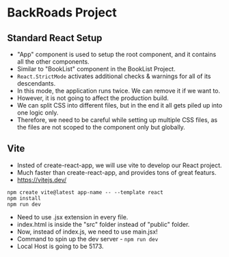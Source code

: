 # BackRoads Project

## Standard React Setup

-   "App" component is used to setup the root component, and it contains all the other components.
-   Similar to "BookList" component in the BookList Project.
-   `React.StrictMode` activates additional checks & warnings for all of its descendants.
-   In this mode, the application runs twice. We can remove it if we want to.
-   However, it is not going to affect the production build.
-   We can split CSS into different files, but in the end it all gets piled up into one logic only.
-   Therefore, we need to be careful while setting up multiple CSS files, as the files are not scoped to the component only but globally.

## Vite

-   Insted of create-react-app, we will use vite to develop our React project.
-   Much faster than create-react-app, and provides tons of great featurs.
-   https://vitejs.dev/

```
npm create vite@latest app-name -- --template react
npm install
npm run dev
```

-   Need to use .jsx extension in every file.
-   index.html is inside the "src" folder instead of "public" folder.
-   Now, instead of index.js, we need to use main.jsx!
-   Command to spin up the dev server - `npm run dev`
-   Local Host is going to be 5173.
